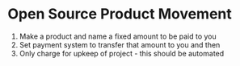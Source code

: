 # Open Source Product Movement


1. Make a product and name a fixed amount to be paid to you
2. Set payment system to transfer that amount to you and then
3. Only charge for upkeep of project - this should be automated
